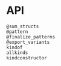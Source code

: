 # API

```@docs
@sum_structs
@pattern
@finalize_patterns
@export_variants
kindof
allkinds
kindconstructor
```
